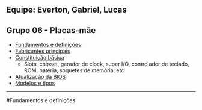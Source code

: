 ## Equipe: Everton, Gabriel, Lucas

## Grupo 06 - Placas-mãe

* [Fundamentos e definições](#fundamentos-e-definicoes)
* [Fabricantes principais](#fabricantes-principais)
* [Constituição básica](#constituicao-basica)
    * Slots, chipset, gerador de clock, super I/O, controlador de teclado, ROM, bateria, soquetes de memória, etc
* [Atualização da BIOS](atualizacao-da-bios)
* [Modelos e tipos](modelos-e-tipos)

---

#Fundamentos e definições
